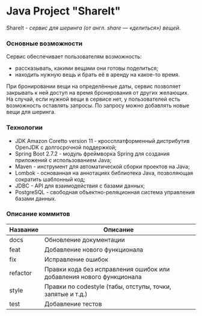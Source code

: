 # Java Project "ShareIt"
ShareIt - *cервис для шеринга (от англ. share — «делиться») вещей*.

### Основные возможности
Сервис обеспечивает пользователям возможность: 
* рассказывать, какими вещами они готовы поделиться;
* находить нужную вещь и брать её в аренду на какое-то время. 

При бронировании вещи на определённые даты, сервис позволяет закрывать к ней доступ на время бронирования от других желающих. На случай, если нужной вещи в сервисе нет, у пользователей есть возможность оставлять запросы. По запросу можно добавлять новые вещи для шеринга.

### Технологии
* JDK Amazon Coretto version 11 - кроссплатформенный дистрибутив OpenJDK с долгосрочной поддержкой;
* Spring Boot 2.7.2 - модуль фреймворка Spring для создания приложений с использованием Java;
* Maven - инструмент для автоматической сборки проектов на Java;
* Lombok - основанная на аннотациях библиотека Java, позволяющая сократить шаблонный код;
* JDBC - API для взаимодействия с базами данных;
* PostgreSQL - свободная объектно-реляционная система управления базами данных.

### Описание коммитов

| Название | Описание                                                            | 
|----------|---------------------------------------------------------------------|
| docs     | Обновление документации                                             |
| feat     | Добавление нового функционала                                       | 
| fix      | Исправление ошибок                                                  |
| refactor | Правки кода без исправления ошибок или добавления нового функционала|
| style    | Правки по codestyle (табы, отступы, точки, запятые и т.д.)          |
| test     | Добавление тестов                                                   |

